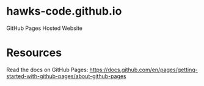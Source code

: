 # hawks-code.github.io
GitHub Pages Hosted Website

# Resources
Read the docs on GitHub Pages: https://docs.github.com/en/pages/getting-started-with-github-pages/about-github-pages

